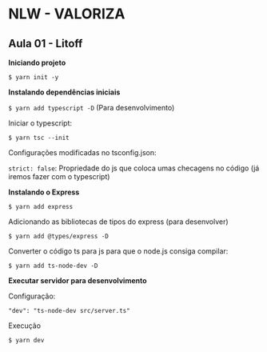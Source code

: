 # NLW - VALORIZA

## Aula 01 - Litoff

**Iniciando projeto**

`$ yarn init -y`

**Instalando dependências iniciais**

`$ yarn add typescript -D` (Para desenvolvimento)

Iniciar o typescript:

`$ yarn tsc --init`

Configurações modificadas no tsconfig.json:

`strict: false`: Propriedade do js que coloca umas checagens no código (já iremos fazer com o typescript)

**Instalando o Express**

`$ yarn add express`

Adicionando as bibliotecas de tipos do express (para desenvolver)

`$ yarn add @types/express -D`

Converter o código ts para js para que o node.js consiga compilar:

`$ yarn add ts-node-dev -D`

**Executar servidor para desenvolvimento**

Configuração:

`"dev": "ts-node-dev src/server.ts"`

Execução

`$ yarn dev`

